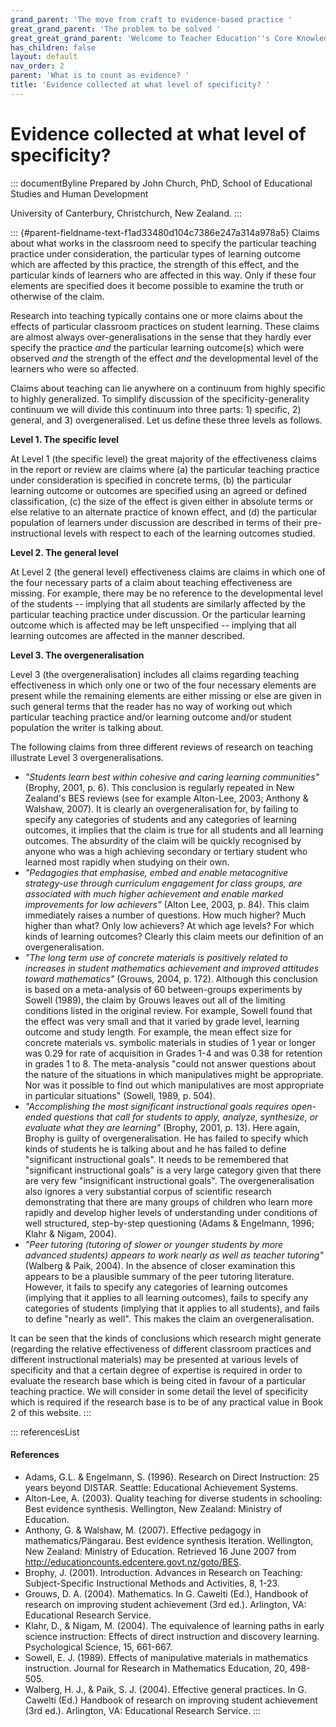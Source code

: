 ```yaml
---
grand_parent: 'The move from craft to evidence-based practice '
great_grand_parent: 'The problem to be solved '
great_great_grand_parent: 'Welcome to Teacher Education''s Core Knowledge and Skills.'
has_children: false
layout: default
nav_order: 2
parent: 'What is to count as evidence? '
title: 'Evidence collected at what level of specificity? '
---
```

# Evidence collected at what level of specificity? 


::: documentByline
Prepared by John Church, PhD, School of Educational Studies and Human
Development

University of Canterbury, Christchurch, New Zealand.
:::

::: {#parent-fieldname-text-f1ad33480d104c7386e247a314a978a5}
Claims about what works in the classroom need to specify the particular
teaching practice under consideration, the particular types of learning
outcome which are affected by this practice, the strength of this
effect, and the particular kinds of learners who are affected in this
way. Only if these four elements are specified does it become possible
to examine the truth or otherwise of the claim.

Research into teaching typically contains one or more claims about the
effects of particular classroom practices on student learning. These
claims are almost always over-generalisations in the sense that they
hardly ever specify the practice *and* the particular learning
outcome(s) which were observed *and* the strength of the effect *and*
the developmental level of the learners who were so affected.

Claims about teaching can lie anywhere on a continuum from highly
specific to highly generalized. To simplify discussion of the
specificity-generality continuum we will divide this continuum into
three parts: 1) specific, 2) general, and 3) overgeneralised. Let us
define these three levels as follows.

**Level 1. The specific level**

At Level 1 (the specific level) the great majority of the effectiveness
claims in the report or review are claims where (a) the particular
teaching practice under consideration is specified in concrete terms,
(b) the particular learning outcome or outcomes are specified using an
agreed or defined classification, (c) the size of the effect is given
either in absolute terms or else relative to an alternate practice of
known effect, and (d) the particular population of learners under
discussion are described in terms of their pre-instructional levels with
respect to each of the learning outcomes studied.

**Level 2. The general level**

At Level 2 (the general level) effectiveness claims are claims in which
one of the four necessary parts of a claim about teaching effectiveness
are missing. For example, there may be no reference to the developmental
level of the students -- implying that all students are similarly
affected by the particular teaching practice under discussion. Or the
particular learning outcome which is affected may be left unspecified --
implying that all learning outcomes are affected in the manner
described.

**Level 3. The overgeneralisation**

Level 3 (the overgeneralisation) includes all claims regarding teaching
effectiveness in which only one or two of the four necessary elements
are present while the remaining elements are either missing or else are
given in such general terms that the reader has no way of working out
which particular teaching practice and/or learning outcome and/or
student population the writer is talking about.

The following claims from three different reviews of research on
teaching illustrate Level 3 overgeneralisations.

-   *"Students learn best within cohesive and caring learning
    communities"* (Brophy, 2001, p. 6). This conclusion is regularly
    repeated in New Zealand's BES reviews (see for example Alton-Lee,
    2003; Anthony & Walshaw, 2007). It is clearly an overgeneralisation
    for, by failing to specify any categories of students and any
    categories of learning outcomes, it implies that the claim is true
    for all students and all learning outcomes. The absurdity of the
    claim will be quickly recognised by anyone who was a high achieving
    secondary or tertiary student who learned most rapidly when studying
    on their own.
-   *"Pedagogies that emphasise, embed and enable metacognitive
    strategy-use through curriculum engagement for class groups, are
    associated with much higher achievement and enable marked
    improvements for low achievers"* (Alton Lee, 2003, p. 84). This
    claim immediately raises a number of questions. How much higher?
    Much higher than what? Only low achievers? At which age levels? For
    which kinds of learning outcomes? Clearly this claim meets our
    definition of an overgeneralisation.
-   *"The long term use of concrete materials is positively related to
    increases in student mathematics achievement and improved attitudes
    toward mathematics"* (Grouws, 2004, p. 172). Although this
    conclusion is based on a meta-analysis of 60 between-groups
    experiments by Sowell (1989), the claim by Grouws leaves out all of
    the limiting conditions listed in the original review. For example,
    Sowell found that the effect was very small and that it varied by
    grade level, learning outcome and study length. For example, the
    mean effect size for concrete materials vs. symbolic materials in
    studies of 1 year or longer was 0.29 for rate of acquisition in
    Grades 1-4 and was 0.38 for retention in grades 1 to 8. The
    meta-analysis "could not answer questions about the nature of the
    situations in which manipulatives might be appropriate. Nor was it
    possible to find out which manipulatives are most appropriate in
    particular situations" (Sowell, 1989, p. 504).
-   *"Accomplishing the most significant instructional goals requires
    open-ended questions that call for students to apply, analyze,
    synthesize, or evaluate what they are learning"* (Brophy, 2001, p.
    13). Here again, Brophy is guilty of overgeneralisation. He has
    failed to specify which kinds of students he is talking about and he
    has failed to define "significant instructional goals". It needs to
    be remembered that "significant instructional goals" is a very large
    category given that there are very few "insignificant instructional
    goals". The overgeneralisation also ignores a very substantial
    corpus of scientific research demonstrating that there are many
    groups of children who learn more rapidly and develop higher levels
    of understanding under conditions of well structured, step-by-step
    questioning (Adams & Engelmann, 1996; Klahr & Nigam, 2004).
-   *"Peer tutoring (tutoring of slower or younger students by more
    advanced students) appears to work nearly as well as teacher
    tutoring"* (Walberg & Paik, 2004). In the absence of closer
    examination this appears to be a plausible summary of the peer
    tutoring literature. However, it fails to specify any categories of
    learning outcomes (implying that it applies to all learning
    outcomes), fails to specify any categories of students (implying
    that it applies to all students), and fails to define "nearly as
    well". This makes the claim an overgeneralisation.

It can be seen that the kinds of conclusions which research might
generate (regarding the relative effectiveness of different classroom
practices and different instructional materials) may be presented at
various levels of specificity and that a certain degree of expertise is
required in order to evaluate the research base which is being cited in
favour of a particular teaching practice. We will consider in some
detail the level of specificity which is required if the research base
is to be of any practical value in Book 2 of this website.
:::

::: referencesList
#### References

-   Adams, G.L. & Engelmann, S. (1996). Research on Direct Instruction:
    25 years beyond DISTAR. Seattle: Educational Achievement Systems.
-   Alton-Lee, A. (2003). Quality teaching for diverse students in
    schooling: Best evidence synthesis. Wellington, New Zealand:
    Ministry of Education.
-   Anthony, G. & Walshaw, M. (2007). Effective pedagogy in
    mathematics/Pängarau. Best evidence synthesis Iteration. Wellington,
    New Zealand: Ministry of Education. Retrieved 16 June 2007 from
    http://educationcounts.edcentere.govt.nz/goto/BES.
-   Brophy, J. (2001). Introduction. Advances in Research on Teaching:
    Subject-Specific Instructional Methods and Activities, 8, 1-23.
-   Grouws, D. A. (2004). Mathematics. In G. Cawelti (Ed.), Handbook of
    research on improving student achievement (3rd ed.). Arlington, VA:
    Educational Research Service.
-   Klahr, D., & Nigam, M. (2004). The equivalence of learning paths in
    early science instruction: Effects of direct instruction and
    discovery learning. Psychological Science, 15, 661-667.
-   Sowell, E. J. (1989). Effects of manipulative materials in
    mathematics instruction. Journal for Research in Mathematics
    Education, 20, 498-505.
-   Walberg, H. J., & Paik, S. J. (2004). Effective general practices.
    In G. Cawelti (Ed.) Handbook of research on improving student
    achievement (3rd ed.). Arlington, VA: Educational Research Service.
:::
